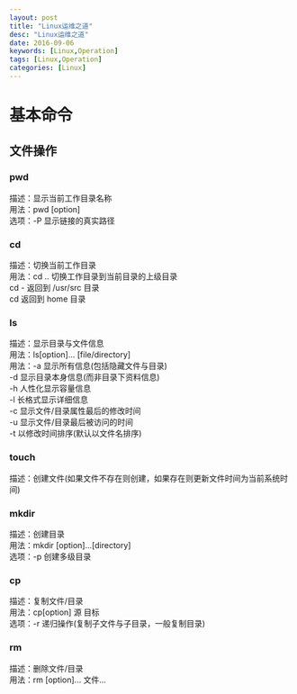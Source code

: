 ```yaml
---
layout: post
title: "Linux运维之道"
desc: "Linux运维之道"
date: 2016-09-06
keywords: [Linux,Operation]
tags: [Linux,Operation]
categories: [Linux]
---
```


# 基本命令

## 文件操作

### pwd

描述：显示当前工作目录名称  
用法：pwd [option]  
选项：-P 显示链接的真实路径  

### cd

描述：切换当前工作目录  
用法：cd .. 切换工作目录到当前目录的上级目录  
           cd - 返回到 /usr/src 目录  
           cd 返回到 home 目录  

### ls

描述：显示目录与文件信息  
用法：ls[option]... [file/directory]  
用法：-a 显示所有信息(包括隐藏文件与目录)  
           -d 显示目录本身信息(而非目录下资料信息)  
           -h 人性化显示容量信息  
           -l 长格式显示详细信息  
           -c 显示文件/目录属性最后的修改时间  
           -u 显示文件/目录最后被访问的时间  
           -t 以修改时间排序(默认以文件名排序)  

### touch

描述：创建文件(如果文件不存在则创建，如果存在则更新文件时间为当前系统时间)  

### mkdir

描述：创建目录  
用法：mkdir [option]...[directory]  
选项：-p 创建多级目录  

### cp

描述：复制文件/目录  
用法：cp[option] 源 目标  
选项：-r 递归操作(复制子文件与子目录，一般复制目录)  

### rm

描述：删除文件/目录  
用法：rm [option]... 文件...